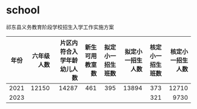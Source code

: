 # school
祁东县义务教育阶段学校招生入学工作实施方案


|年份|六年级人数|片区内符合入学年龄幼儿人数|新生可用教室数|拟定小一招生班数|拟定小一招生人数|核定小一招生班数|核定小一招生人数|
|---|---:|---:|---:|---:|---:|---:|---:|
|2021|12150|14287|461|395|13894|373|12710|
|2023||||||321|9730|
